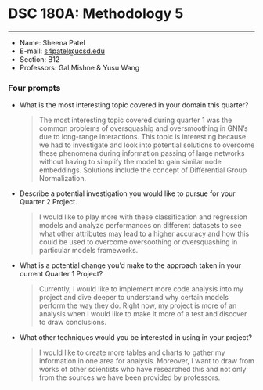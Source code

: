 
# DSC 180A: Methodology 5
---
* Name: Sheena Patel
* E-mail: s4patel@ucsd.edu
* Section: B12
* Professors: Gal Mishne & Yusu Wang

### Four prompts

* What is the most interesting topic covered in your domain this quarter?
  > The most interesting topic covered during quarter 1 was the common problems of oversquashig and oversmoothing in GNN’s due to long-range interactions. This topic is interesting because we had to investigate and look into potential solutions to overcome these phenomena during information passing of large networks without having to simplify the model to gain similar node embeddings. Solutions include the concept of Differential Group Normalization.
* Describe a potential investigation you would like to pursue for your Quarter 2 Project.
  > I would like to play more with these classification and regression models and analyze performances on different datasets to see what other attributes may lead to a higher accuracy and how this could be used to overcome oversoothing or oversquashing in particular models frameworks. 
* What is a potential change you’d make to the approach taken in your current Quarter 1 Project?
  > Currently, I would like to implement more code analysis into my project and dive deeper to understand why certain models perform the way they do. Right now, my project is more of an analysis when I would like to make it more of a test and discover to draw conclusions. 
* What other techniques would you be interested in using in your project?
  > I would like to create more tables and charts to gather my information in one area for analysis. Moreover, I want to draw from works of other scientists who have researched this and not only from the sources we have been provided by professors. 


